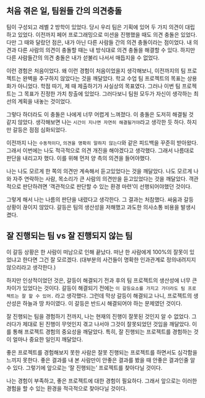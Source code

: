 ## 처음 겪은 일, 팀원들 간의 의견충돌
팀이 구성되고 레벨 2 방학이 있었다. 당시 우리 팀은 기획에 있어 두 가지 의견이 대립하고 있었다. 이전까지 페어 프로그래밍으로 미션을 진행했을 때도 의견 충돌은 있었다. 다만 그 때와 달랐던 점은, 내가 아닌 다른 사람들 간의 의견 충돌이라는 점이었다. 내 의견과 다른 사람의 의견이 충돌할 때는 내 방식대로 의견 충돌을 해결할 수 있다. 하지만 다른 사람들간의 의견 충돌은 내가 섣불리 나서서 매듭지을 수 없었다.

이런 경험은 처음이었다. 왜 이런 경험이 처음이었을지 생각해보니, 이전까지의 팀 프로젝트는 완벽을 추구하지 않았다는 것을 깨달았다. 학교 수업 팀 프로젝트의 목표는 상용화가 아니었다. 학점 따기, 제 때 제출하기가 사실상의 목표였다. 그러나 이번 팀 프로젝트는 그 목표가 진정한 가치 창출에 있었다. 그러다보니 팀원 모두가 자신이 생각하는 최선의 계획을 내놓는 것이었다.

그렇다 하더라도 이 충돌은 나에게 너무 어렵게 느껴졌다. 이 충돌은 도저히 해결될 것 같지 않았다. 생각해보면 나는 `시간이 지나면 자연히 해결될거야`라고 생각한 듯 하다. 하지만 갈등은 점점 심화되었다.

이전까지 나는 `수동적이다`, `의견을 명확히 말하지 않는다`와 같은 피드백을 꾸준히 받아왔다. 그래서 이번에는 나도 적극적으로 의견 개진을 해야겠다고 생각했다. 그래서 나름대로 판단을 내리고자 했다. 이를 위해 먼저 양 측의 의견을 들어야했다.

나는 나도 모르게 한 쪽의 의견만 계속해서 듣고있었다는 것을 깨달았다. 나도 모르게 나와 자주 연락하는 사람, 목소리가 큰 사람의 의견만을 듣고있었다는 것을 깨달았다. 객관적으로 판단하려면 ‘객관적으로 판단할 수 있는 환경 마련’이 선행되어야했던 것이다.

그렇게 해서 나는 나름의 판단을 내렸다고 생각한다. 그 결과는 처참했다. 싸움과 갈등 상황이 끊이지 않았다. 갈등은 팀의 생산성을 저해했고 과도한 의사소통 비용을 발생시켰다.


## 잘 진행되는 팀 vs 잘 진행되지 않는 팀
이 갈등 상황은 한 사람이 떠남으로 인해 끝났다. 떠난 한 사람에게 100%의 잘못이 있었냐고 한다면 그건 잘 모르겠다. (대부분의 사건들이 명확한 인과관계로 정의내려지지 않으리라고 생각한다.)

하지만 인상적이었던 것은, 갈등이 해결되기 전과 후의 팀 프로젝트의 생산성에 너무 큰 차이가 있었다는 것이다. 갈등이 해결되기 전에는 `이 갈등요소를 가지고 가더라도 팀 프로젝트는 잘 할 수 있어.` 라고 생각했다. 그런데 막상 갈등이 해결되고 나니, 프로젝트의 생산성은 하늘과 땅 차이였다. 이 갈등은 반드시 해결되어야 하는 문제였던 것이다.

잘 진행되는 팀을 경험하기 전까지, 나는 현재의 진행이 잘못된 것인지 알 수 없었다. 그러다가 제대로 된 진행이 무엇인지 겪고 나서야 그것이 잘못되었던 것임을 깨달았다. 이를 통해 프로젝트 경험의 중요성을 깨달았다. 특히, 잘 진행되는 프로젝트를 경험하는 것이 얼마나 중요한 일인지 깨달았다.

좋은 프로젝트를 경험해보지 못한 사람은 잘못 진행되는 프로젝트를 하면서도 심각함을 느끼지 못한다. 좋은 결과를 내 본 사람만이 안좋은 결과를 봤을 때 안좋은 결과인줄 알 수 있다. 그렇기에 앞으로는 ‘잘 진행되는’ 프로젝트를 찾아다닐 것이다.

나는 경험이 부족하고, 좋은 프로젝트에 대한 경험이 필요하다. 그래서 앞으로는 이러한 경험을 할 수 있는 환경을 적극적으로 찾아다닐 것이다.
